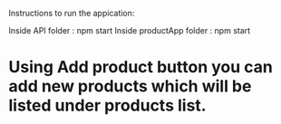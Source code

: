 Instructions to run the appication:

Inside API folder : npm start
Inside productApp folder : npm start

 # Using Add product button you can add new products which will be listed under products list.


